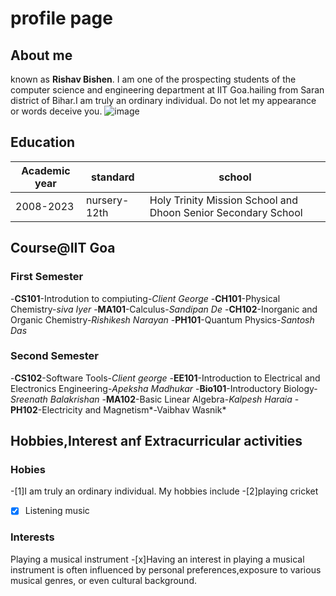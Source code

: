 # profile page 
##  About me
known as **Rishav Bishen**. I am one of the prospecting students of the computer science and engineering department at IIT Goa.hailing from Saran district of Bihar.I am truly an ordinary individual. Do not let my appearance or words deceive you.
![image](https://github.com/RishavBishen/RishavBishen.github.io/assets/158249125/d3c5e4e9-f598-4cbb-a4df-51aea26da830)

## Education 
|Academic year | standard | school |
| --- | --- |--- |
|2008-2023|nursery-12th|Holy Trinity Mission School and Dhoon Senior Secondary School|2023-2027|B.Tech|IIT Goa|

## Course@IIT Goa
### First Semester
-**CS101**-Introdution to compiuting-*Client George*
-**CH101**-Physical Chemistry-*siva Iyer*
-**MA101**-Calculus-*Sandipan De*
-**CH102**-Inorganic and Organic Chemistry-*Rishikesh Narayan*
-**PH101**-Quantum Physics-*Santosh Das*
### Second Semester
-**CS102**-Software Tools-*Client george*
-**EE101**-Introduction to Electrical and Electronics Engineering-*Apeksha Madhukar*
-**Bio101**-Introductory Biology-*Sreenath Balakrishan*
-**MA102**-Basic Linear Algebra-*Kalpesh Haraia*
-**PH102**-Electricity and Magnetism*-Vaibhav Wasnik*
## Hobbies,Interest anf Extracurricular activities
### Hobies
-[1]I am truly an ordinary individual. My hobbies include 
-[2]playing cricket
- [x] Listening music
 
###  Interests
Playing a musical instrument
-[x]Having an interest in playing a musical instrument is often influenced by personal preferences,exposure to various musical genres, or even cultural background.
                                                               
